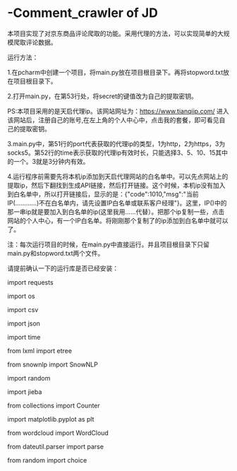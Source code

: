 # -Comment_crawler of JD
本项目实现了对京东商品评论爬取的功能。采用代理的方法，可以实现简单的大规模爬取评论数据。

运行方法：

1.在pcharm中创建一个项目，将main.py放在项目根目录下。再将stopword.txt放在项目根目录下。
 
2.打开main.py，在第53行处，将secret的键值改为自己的提取密钥。
  
  PS:本项目采用的是天启代理ip。该网站网址为：https://www.tianqiip.com/  进入该网站后，注册自己的账号,在左上角的个人中心中，点击我的套餐，即可看见自己的提取密钥。
  
3.main.py中，第51行的port代表获取的代理ip的类型，1为http，2为https，3为socks5。第52行的time表示获取的代理ip有效时长，只能选择3、5、10、15其中的一个。3就是3分钟内有效。

4.运行程序前需要先将本机ip添加到天启代理网站的白名单中。可以先点网站上的提取ip，然后下翻找到生成API链接，然后打开链接。这个时候，本机ip没有加入到白名单中，所以打开链接后，显示的是：{"code":1010,"msg":"当前IP(............)不在白名单内，请先设置IP白名单或联系客户经理"}。这里，IP()中的那一串ip就是要加入到白名单的ip(这里我用......代替）。把那个ip复制一些，点击网站的个人中心，有一个IP白名单。将刚刚那个复制了的ip添加到白名单中就可以了。

注：每次运行项目的时候，在main.py中直接运行。并且项目根目录下只留main.py和stopword.txt两个文件。







请提前确认一下的运行库是否已经安装：

import requests

import os

import csv

import json

import time

from lxml import etree

from snownlp import SnowNLP

import random

import jieba

from collections import Counter

import matplotlib.pyplot as plt

from wordcloud import WordCloud

from dateutil.parser import parse

from random import choice
